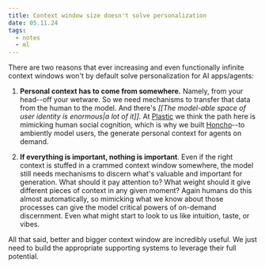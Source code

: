 ```yaml
---
title: Context window size doesn't solve personalization
date: 05.11.24
tags:
  - notes
  - ml
---
```

There are two reasons that ever increasing and even functionally infinite context windows won't by default solve personalization for AI apps/agents:

1. **Personal context has to come from somewhere.** Namely, from your head--off your wetware. So we need mechanisms to transfer that data from the human to the model. And there's *[[The model-able space of user identity is enormous|a lot of it]]*. At [Plastic](https://plasticlabs.ai) we think the path here is mimicking human social cognition, which is why we built [Honcho](https://honcho.dev)--to ambiently model users, the generate personal context for agents on demand.

2. **If everything is important, nothing is important**. Even if the right context is stuffed in a crammed context window somewhere, the model still needs mechanisms to discern what's valuable and important for generation. What should it pay attention to? What weight should it give different pieces of context in any given moment? Again humans do this almost automatically, so mimicking what we know about those processes can give the model critical powers of on-demand discernment. Even what might start to look to us like intuition, taste, or vibes.

All that said, better and bigger context window are incredibly useful. We just need to build the appropriate supporting systems to leverage their full potential.